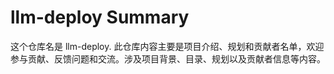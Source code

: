 # llm-deploy Summary

这个仓库名是 llm-deploy. 此仓库内容主要是项目介绍、规划和贡献者名单，欢迎参与贡献、反馈问题和交流。涉及项目背景、目录、规划以及贡献者信息等内容。